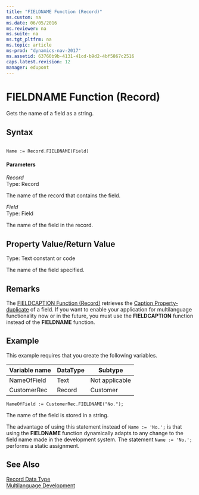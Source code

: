 ```yaml
---
title: "FIELDNAME Function (Record)"
ms.custom: na
ms.date: 06/05/2016
ms.reviewer: na
ms.suite: na
ms.tgt_pltfrm: na
ms.topic: article
ms-prod: "dynamics-nav-2017"
ms.assetid: 63760b9b-4131-41cd-b9d2-4bf5867c2516
caps.latest.revision: 12
manager: edupont
---
```

# FIELDNAME Function (Record)
Gets the name of a field as a string.  
  
## Syntax  
  
```  
  
Name := Record.FIELDNAME(Field)  
```  
  
#### Parameters  
 *Record*  
 Type: Record  
  
 The name of the record that contains the field.  
  
 *Field*  
 Type: Field  
  
 The name of the field in the record.  
  
## Property Value\/Return Value  
 Type: Text constant or code  
  
 The name of the field specified.  
  
## Remarks  
 The [FIELDCAPTION Function \(Record\)](FIELDCAPTION-Function--Record-.md) retrieves the [Caption Property\-duplicate](Caption-Property-duplicate.md) of a field. If you want to enable your application for multilanguage functionality now or in the future, you must use the **FIELDCAPTION** function instead of the **FIELDNAME** function.  
  
## Example  
 This example requires that you create the following variables.  
  
|Variable name|DataType|Subtype|  
|-------------------|--------------|-------------|  
|NameOfField|Text|Not applicable|  
|CustomerRec|Record|Customer|  
  
```  
NameOfField := CustomerRec.FIELDNAME("No.");  
```  
  
 The name of the field is stored in a string.  
  
 The advantage of using this statement instead of `Name := 'No.';` is that using the **FIELDNAME** function dynamically adapts to any change to the field name made in the development system. The statement `Name := 'No.';` performs a static assignment.  
  
## See Also  
 [Record Data Type](Record-Data-Type.md)   
 [Multilanguage Development](Multilanguage-Development.md)